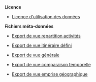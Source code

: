**Licence**

- [Licence d'utilisation des données](https://outdoorvision.fr/medias/licences-et-metadonnees/licence-utilisation-donnees.pdf) 
<p></p>

**Fichiers méta-données**

- [Export de vue repartition activités](https://outdoorvision.fr/medias/licences-et-metadonnees/licence-utilisation-donnees.pdf) 
<p></p>

- [Export de vue itinéraire défini](https://outdoorvision.fr/medias/licences-et-metadonnees/licence-utilisation-donnees.pdf) 
<p></p>

- [Export de vue générale](https://outdoorvision.fr/medias/licences-et-metadonnees/licence-utilisation-donnees.pdf) 
<p></p>

- [Export de vue comparaison temporelle](https://outdoorvision.fr/medias/licences-et-metadonnees/licence-utilisation-donnees.pdf) 
<p></p>

- [Export de vue emprise géographique](https://outdoorvision.fr/medias/licences-et-metadonnees/licence-utilisation-donnees.pdf) 
<p></p>
